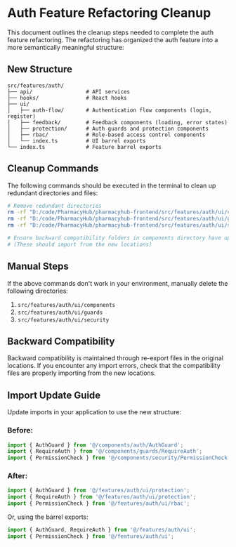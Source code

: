 # Auth Feature Refactoring Cleanup

This document outlines the cleanup steps needed to complete the auth feature refactoring. The refactoring has organized the auth feature into a more semantically meaningful structure:

## New Structure

```
src/features/auth/
├── api/                 # API services
├── hooks/               # React hooks
├── ui/
│   ├── auth-flow/       # Authentication flow components (login, register)
│   ├── feedback/        # Feedback components (loading, error states)
│   ├── protection/      # Auth guards and protection components
│   ├── rbac/            # Role-based access control components
│   └── index.ts         # UI barrel exports
└── index.ts             # Feature barrel exports
```

## Cleanup Commands

The following commands should be executed in the terminal to clean up redundant directories and files:

```bash
# Remove redundant directories
rm -rf "D:/code/PharmacyHub/pharmacyhub-frontend/src/features/auth/ui/components"
rm -rf "D:/code/PharmacyHub/pharmacyhub-frontend/src/features/auth/ui/guards"
rm -rf "D:/code/PharmacyHub/pharmacyhub-frontend/src/features/auth/ui/security"

# Ensure backward compatibility folders in components directory have updated imports
# (These should import from the new locations)
```

## Manual Steps

If the above commands don't work in your environment, manually delete the following directories:

1. `src/features/auth/ui/components`
2. `src/features/auth/ui/guards`
3. `src/features/auth/ui/security`

## Backward Compatibility

Backward compatibility is maintained through re-export files in the original locations. If you encounter any import errors, check that the compatibility files are properly importing from the new locations.

## Import Update Guide

Update imports in your application to use the new structure:

### Before:
```typescript
import { AuthGuard } from '@/components/auth/AuthGuard';
import { RequireAuth } from '@/components/guards/RequireAuth';
import { PermissionCheck } from '@/components/security/PermissionCheck';
```

### After:
```typescript
import { AuthGuard } from '@/features/auth/ui/protection';
import { RequireAuth } from '@/features/auth/ui/protection';
import { PermissionCheck } from '@/features/auth/ui/rbac';
```

Or, using the barrel exports:
```typescript
import { AuthGuard, RequireAuth } from '@/features/auth/ui';
import { PermissionCheck } from '@/features/auth/ui';
```